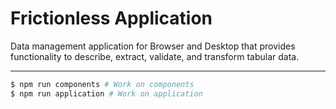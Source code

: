 # Frictionless Application

Data management application for Browser and Desktop that provides functionality to describe, extract, validate, and transform tabular data.

---

```bash
$ npm run components # Work on components
$ npm run application # Work on application
```
